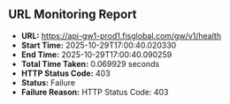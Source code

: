 ## URL Monitoring Report

- **URL:** https://api-gw1-prod1.fisglobal.com/gw/v1/health
- **Start Time:** 2025-10-29T17:00:40.020330
- **End Time:** 2025-10-29T17:00:40.090259
- **Total Time Taken:** 0.069929 seconds
- **HTTP Status Code:** 403
- **Status:** Failure
- **Failure Reason:** HTTP Status Code: 403
